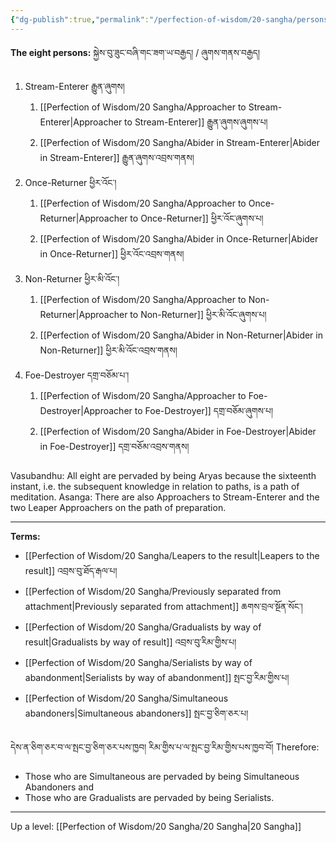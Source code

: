 ```yaml
---
{"dg-publish":true,"permalink":"/perfection-of-wisdom/20-sangha/persons-abiding-in-the-four-results/"}
---
```


**The eight persons:** སྐྱེས་བུ་ཟུང་བཞི་གང་ཟག་ཡ་བརྒྱད། / ཞུགས་གནས་བརྒྱད།
1. Stream-Enterer རྒྱུན་ཞུགས།
	1. [[Perfection of Wisdom/20 Sangha/Approacher to Stream-Enterer\|Approacher to Stream-Enterer]] རྒྱུན་ཞུགས་ཞུགས་པ།
	2. [[Perfection of Wisdom/20 Sangha/Abider in Stream-Enterer\|Abider in Stream-Enterer]] རྒྱུན་ཞུགས་འབྲས་གནས།
2. Once-Returner ཕྱིར་འོང་།
	1. [[Perfection of Wisdom/20 Sangha/Approacher to Once-Returner\|Approacher to Once-Returner]] ཕྱིར་འོང་ཞུགས་པ།
	2. [[Perfection of Wisdom/20 Sangha/Abider in Once-Returner\|Abider in Once-Returner]] ཕྱིར་འོང་འབྲས་གནས།
3. Non-Returner ཕྱིར་མི་འོང་།
	1. [[Perfection of Wisdom/20 Sangha/Approacher to Non-Returner\|Approacher to Non-Returner]] ཕྱིར་མི་འོང་ཞུགས་པ།
	2. [[Perfection of Wisdom/20 Sangha/Abider in Non-Returner\|Abider in Non-Returner]] ཕྱིར་མི་འོང་འབྲས་གནས།
4. Foe-Destroyer དགྲ་བཅོམ་པ་།
	1. [[Perfection of Wisdom/20 Sangha/Approacher to Foe-Destroyer\|Approacher to Foe-Destroyer]] དགྲ་བཅོམ་ཞུགས་པ།
	2. [[Perfection of Wisdom/20 Sangha/Abider in Foe-Destroyer\|Abider in Foe-Destroyer]] དགྲ་བཅོམ་འབྲས་གནས།

Vasubandhu: All eight are pervaded by being Aryas because the sixteenth instant, i.e. the subsequent knowledge in relation to paths, is a path of meditation.
Asanga: There are also Approachers to Stream-Enterer and the two Leaper Approachers on the path of preparation.

---
**Terms:**
- [[Perfection of Wisdom/20 Sangha/Leapers to the result\|Leapers to the result]] འབྲས་བུ་ཐོད་རྒལ་པ།
- [[Perfection of Wisdom/20 Sangha/Previously separated from attachment\|Previously separated from attachment]] ཆགས་བྲལ་སྔོན་སོང་།
- [[Perfection of Wisdom/20 Sangha/Gradualists by way of result\|Gradualists by way of result]] འབྲས་བུ་རིམ་གྱིས་པ། 
- [[Perfection of Wisdom/20 Sangha/Serialists by way of abandonment\|Serialists by way of abandonment]] སྤང་བྱ་རིམ་གྱིས་པ།
- [[Perfection of Wisdom/20 Sangha/Simultaneous abandoners\|Simultaneous abandoners]] སྤང་བྱ་ཅིག་ཅར་པ།

དེས་ན་ཅིག་ཅར་བ་ལ་སྤང་བྱ་ཅིག་ཅར་པས་ཁྱབ། རིམ་གྱིས་པ་ལ་སྤང་བྱ་རིམ་གྱིས་པས་ཁྱབ་བོ།
Therefore:
- Those who are Simultaneous are pervaded by being Simultaneous Abandoners and 
- Those who are Gradualists are pervaded by being Serialists.


---
Up a level: [[Perfection of Wisdom/20 Sangha/20 Sangha\|20 Sangha]]